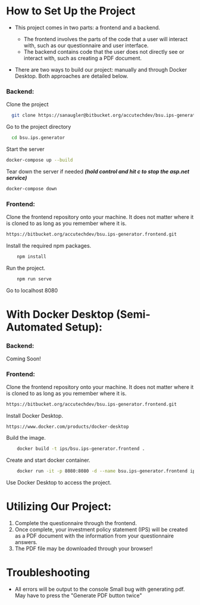 # How to Set Up the Project
- This project comes in two parts: a frontend and a backend.
    - The frontend involves the parts of the code that a user will interact with, such as our questionnaire and user interface.
    - The backend contains code that the user does not directly see or interact with, such as creating a PDF document.

- There are two ways to build our project: manually and through Docker Desktop. Both approaches are detailed below.

### Backend:

Clone the project
```bash
  git clone https://sanaugler@bitbucket.org/accutechdev/bsu.ips-generator.backend.git
```

Go to the project directory
```bash
  cd bsu.ips.generator
```

Start the server
```bash
docker-compose up --build
```

Tear down the server if needed
***(hold control and hit c to stop the asp.net service)***
```bash
docker-compose down
```

### Frontend:

Clone the frontend repository onto your machine. It does not matter where it is cloned to as long as you remember where it is.
```bash
https://bitbucket.org/accutechdev/bsu.ips-generator.frontend.git
```

Install the required npm packages.
```bash
    npm install
```

Run the project.
```bash
    npm run serve
```

Go to localhost 8080


# With Docker Desktop (Semi-Automated Setup):
### Backend:

Coming Soon!

### Frontend:
Clone the frontend repository onto your machine. It does not matter where it is cloned to as long as you remember where it is.
```bash
https://bitbucket.org/accutechdev/bsu.ips-generator.frontend.git
```

Install Docker Desktop.
```
https://www.docker.com/products/docker-desktop
```

Build the image.
```bash
    docker build -t ips/bsu.ips-generator.frontend .
```

Create and start docker container.
```bash
    docker run -it -p 8080:8080 -d --name bsu.ips-generator.frontend ips/bsu.ips-generator.frontend
```

Use Docker Desktop to access the project.

# Utilizing Our Project: 
1. Complete the questionnaire through the frontend.
1. Once complete, your investment policy statement (IPS) will be created as a PDF document with the information from your questionnaire answers.
1. The PDF file may be downloaded through your browser!

# Troubleshooting
- All errors will be output to the console
Small bug with generating pdf. May have to press the "Generate PDF button twice"

